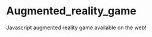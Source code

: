 Augmented_reality_game
======================

Javascript augmented reality game available on the web!
